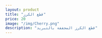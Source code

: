 ```yaml
---
layout: product
title: "قطع الكرز"
price: 20
image: "/img/Cherry.png"
description: "قطع الكرز المجففة بالتبريد"
---
```



